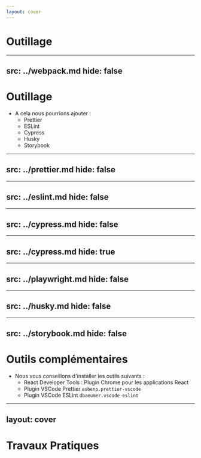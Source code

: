 ```yaml
---
layout: cover
---
```


# Outillage

---
src: ../webpack.md
hide: false
---


# Outillage

* A cela nous pourrions ajouter :
    * Prettier
    * ESLint
    * Cypress
    * Husky
    * Storybook

---
src: ../prettier.md
hide: false
---

---
src: ../eslint.md
hide: false
---

---
src: ../cypress.md
hide: false
---

---
src: ../cypress.md
hide: true
---

---
src: ../playwright.md
hide: false
---

---
src: ../husky.md
hide: false
---

---
src: ../storybook.md
hide: false
---


# Outils complémentaires

* Nous vous conseillons d'installer les outils suivants :
    * React Developer Tools : Plugin Chrome pour les applications React
    * Plugin VSCode Prettier `esbenp.prettier-vscode`
    * Plugin VSCode ESLint `dbaeumer.vscode-eslint`

---
layout: cover
---

# Travaux Pratiques
